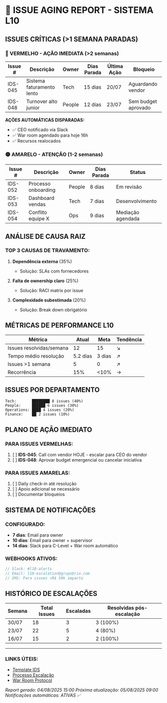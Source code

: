 # 🚨 ISSUE AGING REPORT - SISTEMA L10

## ISSUES CRÍTICAS (>1 SEMANA PARADAS)

### 🔴 VERMELHO - AÇÃO IMEDIATA (>2 semanas)

| Issue # | Descrição | Owner | Dias Parada | Última Ação | Bloqueio |
|---------|-----------|-------|-------------|-------------|----------|
| IDS-045 | Sistema faturamento lento | Tech | 15 dias | 20/07 | Aguardando vendor |
| IDS-048 | Turnover alto junior | People | 12 dias | 23/07 | Sem budget aprovado |

**AÇÕES AUTOMÁTICAS DISPARADAS:**
- ✅ CEO notificado via Slack
- ✅ War room agendado para hoje 16h
- ✅ Recursos realocados

### 🟡 AMARELO - ATENÇÃO (1-2 semanas)

| Issue # | Descrição | Owner | Dias Parada | Status |
|---------|-----------|-------|-------------|---------|
| IDS-052 | Processo onboarding | People | 8 dias | Em revisão |
| IDS-053 | Dashboard vendas | Tech | 7 dias | Desenvolvimento |
| IDS-054 | Conflito equipe X | Ops | 9 dias | Mediação agendada |

## ANÁLISE DE CAUSA RAIZ

### TOP 3 CAUSAS DE TRAVAMENTO:
1. **Dependência externa** (35%)
   - Solução: SLAs com fornecedores
   
2. **Falta de ownership claro** (25%)
   - Solução: RACI matrix por issue
   
3. **Complexidade subestimada** (20%)
   - Solução: Break down obrigatório

## MÉTRICAS DE PERFORMANCE L10

| Métrica | Atual | Meta | Tendência |
|---------|-------|------|-----------|
| Issues resolvidas/semana | 12 | 15 | ↘️ |
| Tempo médio resolução | 5.2 dias | 3 dias | ↗️ |
| Issues >1 semana | 5 | 0 | ↗️ |
| Recorrência | 15% | <10% | →️ |

## ISSUES POR DEPARTAMENTO

```
Tech:       ████████ 8 issues (40%)
People:     ██████ 6 issues (30%)
Operations: ████ 4 issues (20%)
Finance:    ██ 2 issues (10%)
```

## PLANO DE AÇÃO IMEDIATO

### PARA ISSUES VERMELHAS:
1. [ ] **IDS-045**: Call com vendor HOJE - escalar para CEO do vendor
2. [ ] **IDS-048**: Aprovar budget emergencial ou cancelar iniciativa

### PARA ISSUES AMARELAS:
1. [ ] Daily check-in até resolução
2. [ ] Apoio adicional se necessário
3. [ ] Documentar bloqueios

## SISTEMA DE NOTIFICAÇÕES

### CONFIGURADO:
- **7 dias**: Email para owner
- **10 dias**: Email para owner + supervisor
- **14 dias**: Slack para C-Level + War room automático

### WEBHOOKS ATIVOS:
```javascript
// Slack: #l10-alerts
// Email: l10-escalation@grupobrio.com
// SMS: Para issues >R$ 50k impacto
```

## HISTÓRICO DE ESCALAÇÕES

| Semana | Total Issues | Escaladas | Resolvidas pós-escalação |
|--------|--------------|-----------|--------------------------|
| 30/07 | 18 | 3 | 3 (100%) |
| 23/07 | 22 | 5 | 4 (80%) |
| 16/07 | 15 | 2 | 2 (100%) |

---

### LINKS ÚTEIS:
- [Template IDS](../Meetings/L10-templates/ids-template.md)
- [Processo Escalação](./escalation-process.md)
- [War Room Protocol](./war-room-protocol.md)

*Report gerado: 04/08/2025 15:00*
*Próxima atualização: 05/08/2025 09:00*
*Notificações automáticas: ATIVAS ✅*